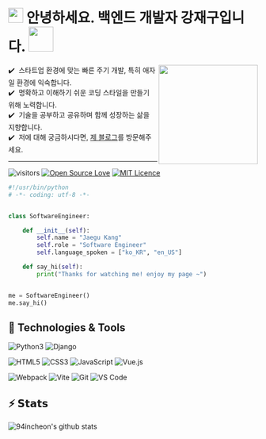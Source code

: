 <h1>
    <img src="https://emojis.slackmojis.com/emojis/images/1531849430/4246/blob-sunglasses.gif?1531849430" width="30"/>
        안녕하세요. 백엔드 개발자 강재구입니다.
    <img src="https://media.giphy.com/media/12oufCB0MyZ1Go/giphy.gif" width="50">
</h1>
<img align='right' src="https://media.giphy.com/media/M9gbBd9nbDrOTu1Mqx/giphy.gif" width="200" style="position: sticky;">

✔️ &nbsp;스타트업 환경에 맞는 빠른 주기 개발, 특히 애자일 환경에 익숙합니다.\
✔️ &nbsp;명확하고 이해하기 쉬운 코딩 스타일을 만들기 위해 노력합니다.\
✔️ &nbsp;기술을 공부하고 공유하며 함께 성장하는 삶을 지향합니다.\
✔️ &nbsp;저에 대해 궁금하시다면, <a href="https://renine94.github.io">제 블로그</a>를 방문해주세요.

---

![visitors](https://visitor-badge.laobi.icu/badge?page_id=94incheon)
[![Open Source Love](https://badges.frapsoft.com/os/v1/open-source.svg?v=102)](https://github.com/ellerbrock/open-source-badge/)
[![MIT Licence](https://badges.frapsoft.com/os/mit/mit.svg?v=103)](https://opensource.org/licenses/mit-license.php)

```python
#!/usr/bin/python
# -*- coding: utf-8 -*-


class SoftwareEngineer:

    def __init__(self):
        self.name = "Jaegu Kang"
        self.role = "Software Engineer"
        self.language_spoken = ["ko_KR", "en_US"]

    def say_hi(self):
        print("Thanks for watching me! enjoy my page ~")


me = SoftwareEngineer()
me.say_hi()
```

## 🔧 Technologies & Tools
<!-- 
<이미지 로고>
https://simpleicons.org/

<뱃지>
https://img.shields.io/badge/<LABEL>-<MESSAGE>-<COLOR>?logo=<LOGO_NAME>&logoColor=<COLOR>
https://img.shields.io/badge/logo-test-blue?logo=facebook&logoColor=white
-->
![Python3](https://img.shields.io/badge/backend-python-yellow?logo=python&logoColor=white)
![Django](https://img.shields.io/badge/backend-python-yellow?logo=python&logoColor=white)

![HTML5](https://img.shields.io/badge/-HTML5-%23E44D27?style=flat-square&logo=html5&logoColor=ffffff)
![CSS3](https://img.shields.io/badge/-CSS3-%231572B6?style=flat-square&logo=css3)
![JavaScript](https://img.shields.io/badge/-JavaScript-%23F7DF1C?style=flat-square&logo=javascript&logoColor=000000&labelColor=%23F7DF1C&color=%23FFCE5A)
![Vue.js](https://img.shields.io/badge/-Vue.js-%232c3e50?style=flat-square&logo=vuedotjs)

![Webpack](https://img.shields.io/badge/-Webpack-%232C3A42?style=flat-square&logo=webpack)
![Vite](https://img.shields.io/badge/-Vite-%23646CFF?style=flat-square&logo=vite&logoColor=ffffff)
![Git](https://img.shields.io/badge/-Git-%23F05032?style=flat-square&logo=git&logoColor=%23ffffff)
![VS Code](https://img.shields.io/badge/-VSCode-%23007ACC?style=flat-square&logo=visual-studio-code)

## ⚡️ 𝗦𝘁𝗮𝘁𝘀
![94incheon's github stats](https://github-readme-stats.vercel.app/api?username=renine94&show_icons=true&theme=dracula)
